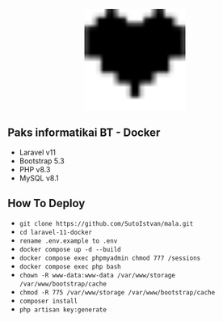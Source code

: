 <p align="center"><a href="https://laravel.com" target="_blank"><img src="public/assets/img/logo.png" width="200" alt="Laravel Logo"></a></p>

## Paks informatikai BT - Docker
- Laravel v11
- Bootstrap 5.3
- PHP v8.3
- MySQL v8.1

##  How To Deploy

- `git clone https://github.com/SutoIstvan/mala.git`
- `cd laravel-11-docker`
- `rename .env.example to .env`
- `docker compose up -d --build`
- `docker compose exec phpmyadmin chmod 777 /sessions`
- `docker compose exec php bash`
- `chown -R www-data:www-data /var/www/storage /var/www/bootstrap/cache`
- `chmod -R 775 /var/www/storage /var/www/bootstrap/cache`
- `composer install`
- `php artisan key:generate`
